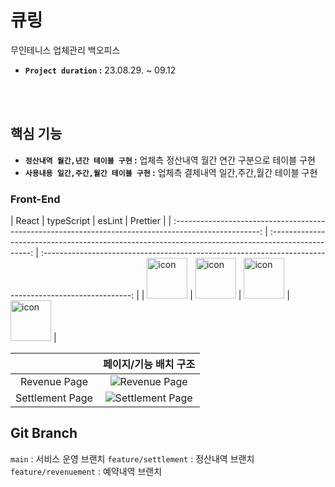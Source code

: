 
# 큐링
무인테니스 업체관리 백오피스<br />
- **`Project duration` :** 23.08.29. ~ 09.12

<br/>

<br/>

## 핵심 기능
- **`정산내역 월간,년간 테이블 구현` :** 업체측 정산내역 월간 연간 구분으로 테이블 구현
- **`사용내용 일간,주간,월간 테이블 구현` :** 업체측 결제내역 일간,주간,월간 테이블 구현

### Front-End

|                                                 React                                                 |                                             typeScript                                             |                                                 esLint                                                 | Prettier                                                                                                 |
| :---------------------------------------------------------------------------------------------------: | :------------------------------------------------------------------------------------------------: | :----------------------------------------------------------------------------------------------------: |
| <img src="https://techstack-generator.vercel.app/react-icon.svg" alt="icon" width="65" height="65" /> | <img src="https://techstack-generator.vercel.app/ts-icon.svg" alt="icon" width="65" height="65" /> | <img src="https://techstack-generator.vercel.app/eslint-icon.svg" alt="icon" width="65" height="65" /> | <img src="https://techstack-generator.vercel.app/prettier-icon.svg" alt="icon" width="65" height="65" /> |


|                 |                                                   페이지/기능 배치 구조                                                    |
| :-------------: | :------------------------------------------------------------------------------------------------------------------------: |
|  Revenue Page   |  ![Revenue Page](https://user-images.githubusercontent.com/122377401/277599554-4f261dc2-78f1-4d87-9bec-43180dc2ffea.png)   |
| Settlement Page | ![Settlement Page](https://user-images.githubusercontent.com/122377401/277599539-0846e260-b7df-43ee-be17-80ed810b4f7e.png) |

## Git Branch

`main` : 서비스 운영 브랜치 
`feature/settlement` : 정산내역 브랜치 
`feature/revenuement` : 예약내역 브랜치 


<br/>
